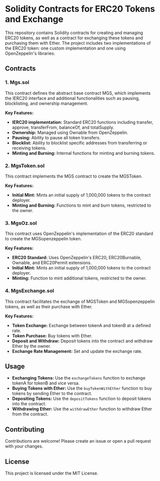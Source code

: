 # Solidity Contracts for ERC20 Tokens and Exchange

This repository contains Solidity contracts for creating and managing ERC20 tokens, as well as a contract for exchanging these tokens and purchasing them with Ether. The project includes two implementations of the ERC20 token: one custom implementation and one using OpenZeppelin's libraries.

## Contracts

### 1. Mgs.sol
This contract defines the abstract base contract MGS, which implements the IERC20 interface and additional functionalities such as pausing, blocklisting, and ownership management.

**Key Features:**
- **IERC20 implementation:** Standard ERC20 functions including transfer, approve, transferFrom, balanceOf, and totalSupply.
- **Ownership:** Managed using Ownable from OpenZeppelin.
- **Pausing:** Ability to pause all token transfers.
- **Blocklist:** Ability to blocklist specific addresses from transferring or receiving tokens.
- **Minting and Burning:** Internal functions for minting and burning tokens.

### 2. MgsToken.sol
This contract implements the MGS contract to create the MGSToken.

**Key Features:**
- **Initial Mint:** Mints an initial supply of 1,000,000 tokens to the contract deployer.
- **Minting and Burning:** Functions to mint and burn tokens, restricted to the owner.

### 3. MgsOz.sol
This contract uses OpenZeppelin's implementation of the ERC20 standard to create the MGSopenzeppelin token.

**Key Features:**
- **ERC20 Standard:** Uses OpenZeppelin's ERC20, ERC20Burnable, Ownable, and ERC20Permit extensions.
- **Initial Mint:** Mints an initial supply of 1,000,000 tokens to the contract deployer.
- **Minting:** Function to mint additional tokens, restricted to the owner.

### 4. MgsExchange.sol
This contract facilitates the exchange of MGSToken and MGSopenzeppelin tokens, as well as their purchase with Ether.

**Key Features:**
- **Token Exchange:** Exchange between tokenA and tokenB at a defined rate.
- **Token Purchase:** Buy tokens with Ether.
- **Deposit and Withdraw:** Deposit tokens into the contract and withdraw Ether by the owner.
- **Exchange Rate Management:** Set and update the exchange rate.

## Usage

- **Exchanging Tokens:** Use the `exchangeTokens` function to exchange tokenA for tokenB and vice versa.
- **Buying Tokens with Ether:** Use the `buyTokenWithEther` function to buy tokens by sending Ether to the contract.
- **Depositing Tokens:** Use the `depositTokens` function to deposit tokens into the contract.
- **Withdrawing Ether:** Use the `withdrawEther` function to withdraw Ether from the contract.

## Contributing
Contributions are welcome! Please create an issue or open a pull request with your changes.

## License
This project is licensed under the MIT License.
